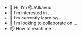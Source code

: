- 👋 Hi, I’m @JAIkavuu
- 👀 I’m interested in ...
- 🌱 I’m currently learning ...
- 💞️ I’m looking to collaborate on ...
- 📫 How to reach me ...

<!---
JAIkavuu/JAIkavuu is a ✨ special ✨ repository because its `README.md` (this file) appears on your GitHub profile.
You can click the Preview link to take a look at your changes.
--->
